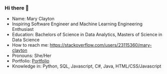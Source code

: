 ### Hi there 👋


- Name: Mary Clayton
- Inspiring Software Engineer and Machine Learning Engineering Enthusiast
- Education: Bachelors of Science in Data Analytics, Masters of Science in Data Science
- How to reach me: https://stackoverflow.com/users/23115360/mary-clayton
- Pronouns: She/Her
- Portfolio: [Portfolio](https://www.datascienceportfol.io/mary_clayton)
- Knowledge in: Python, SQL, Javascript, C#, Java, HTML/CSS/Javascript
